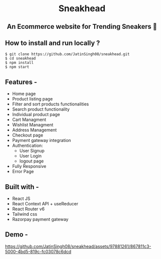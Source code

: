 <div align="center"> 
 
# Sneakhead
## An Ecommerce website for Trending Sneakers 👟
</div>

## **How to install and run locally ?**

```
$ git clone https://github.com/JatinSingh08/sneakhead.git
$ cd sneakhead
$ npm install
$ npm start
```

## **Features -**

- Home page
- Product listing page
- Filter and sort products functionalities
- Search product functionality
- Individual product page
- Cart Managment
- Wishlist Managment
- Address Management
- Checkout page
- Payment gateway integration
- Authentication:
  - User Signup
  - User Login
  - logout page
 - Fully Responsive
 - Error Page

## **Built with -**

- React JS
- React Context API + useReducer
- React Router v6
- Tailwind css
- Razorpay payment gateway

## **Demo -**

https://github.com/JatinSingh08/sneakhead/assets/97881261/867811c3-5000-4bd5-819c-fc03078c6dcd
